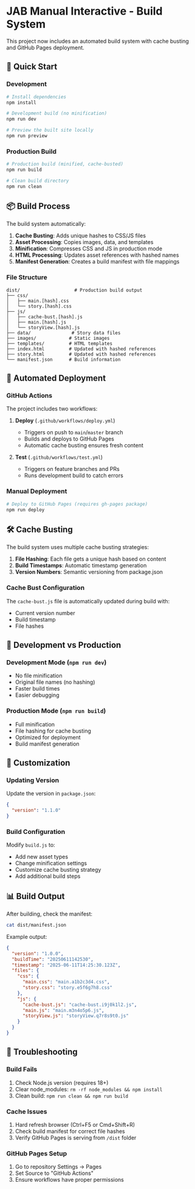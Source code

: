 # JAB Manual Interactive - Build System

This project now includes an automated build system with cache busting and GitHub Pages deployment.

## 🚀 Quick Start

### Development
```bash
# Install dependencies
npm install

# Development build (no minification)
npm run dev

# Preview the built site locally
npm run preview
```

### Production Build
```bash
# Production build (minified, cache-busted)
npm run build

# Clean build directory
npm run clean
```

## 📦 Build Process

The build system automatically:

1. **Cache Busting**: Adds unique hashes to CSS/JS files
2. **Asset Processing**: Copies images, data, and templates
3. **Minification**: Compresses CSS and JS in production mode
4. **HTML Processing**: Updates asset references with hashed names
5. **Manifest Generation**: Creates a build manifest with file mappings

### File Structure
```
dist/                    # Production build output
├── css/
│   ├── main.[hash].css
│   └── story.[hash].css
├── js/
│   ├── cache-bust.[hash].js
│   ├── main.[hash].js
│   └── storyView.[hash].js
├── data/               # Story data files
├── images/            # Static images
├── templates/         # HTML templates
├── index.html         # Updated with hashed references
├── story.html         # Updated with hashed references
└── manifest.json      # Build information

```

## 🔄 Automated Deployment

### GitHub Actions

The project includes two workflows:

1. **Deploy** (`.github/workflows/deploy.yml`)
   - Triggers on push to `main`/`master` branch
   - Builds and deploys to GitHub Pages
   - Automatic cache busting ensures fresh content

2. **Test** (`.github/workflows/test.yml`)
   - Triggers on feature branches and PRs
   - Runs development build to catch errors

### Manual Deployment

```bash
# Deploy to GitHub Pages (requires gh-pages package)
npm run deploy
```

## 🛠️ Cache Busting

The build system uses multiple cache busting strategies:

1. **File Hashing**: Each file gets a unique hash based on content
2. **Build Timestamps**: Automatic timestamp generation
3. **Version Numbers**: Semantic versioning from package.json

### Cache Bust Configuration

The `cache-bust.js` file is automatically updated during build with:
- Current version number
- Build timestamp
- File hashes

## 📁 Development vs Production

### Development Mode (`npm run dev`)
- No file minification
- Original file names (no hashing)
- Faster build times
- Easier debugging

### Production Mode (`npm run build`)
- Full minification
- File hashing for cache busting
- Optimized for deployment
- Build manifest generation

## 🔧 Customization

### Updating Version
Update the version in `package.json`:
```json
{
  "version": "1.1.0"
}
```

### Build Configuration
Modify `build.js` to:
- Add new asset types
- Change minification settings
- Customize cache busting strategy
- Add additional build steps

## 📊 Build Output

After building, check the manifest:
```bash
cat dist/manifest.json
```

Example output:
```json
{
  "version": "1.0.0",
  "buildTime": "20250611142530",
  "timestamp": "2025-06-11T14:25:30.123Z",
  "files": {
    "css": {
      "main.css": "main.a1b2c3d4.css",
      "story.css": "story.e5f6g7h8.css"
    },
    "js": {
      "cache-bust.js": "cache-bust.i9j0k1l2.js",
      "main.js": "main.m3n4o5p6.js",
      "storyView.js": "storyView.q7r8s9t0.js"
    }
  }
}
```

## 🚨 Troubleshooting

### Build Fails
1. Check Node.js version (requires 18+)
2. Clear node_modules: `rm -rf node_modules && npm install`
3. Clean build: `npm run clean && npm run build`

### Cache Issues
1. Hard refresh browser (Ctrl+F5 or Cmd+Shift+R)
2. Check build manifest for correct file hashes
3. Verify GitHub Pages is serving from `/dist` folder

### GitHub Pages Setup
1. Go to repository Settings → Pages
2. Set Source to "GitHub Actions"
3. Ensure workflows have proper permissions
